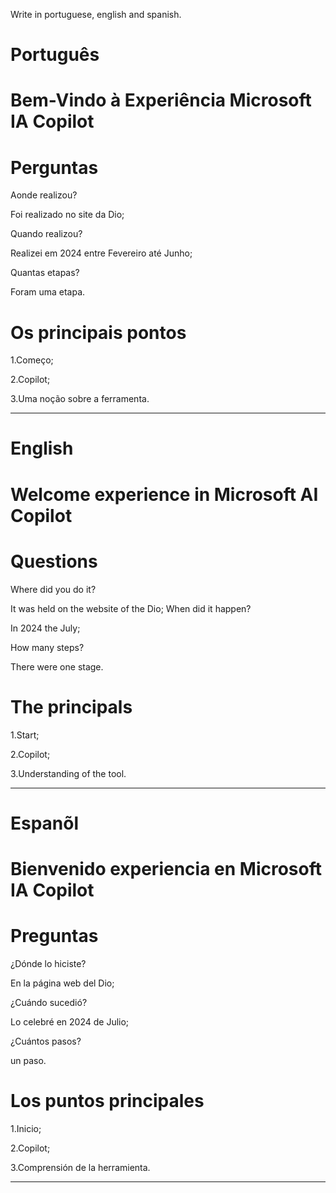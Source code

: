 Write in portuguese, english and spanish.

# Português

# Bem-Vindo à Experiência Microsoft IA Copilot

# Perguntas

Aonde realizou?

Foi realizado no site da Dio;

Quando realizou?

Realizei em 2024 entre Fevereiro até Junho;

Quantas etapas?

Foram uma etapa.

# Os principais pontos

1.Começo;

2.Copilot;

3.Uma noção sobre a ferramenta.

--------------------------------------------------------------------------------------------------------------------------------

# English

# Welcome experience in Microsoft AI Copilot

# Questions

Where did you do it?

It was held on the website of the Dio;
When did it happen?

In 2024 the July;

How many steps?

There were one stage.

# The principals 

1.Start;

2.Copilot;

3.Understanding of the tool.

--------------------------------------------------------------------------------------------------------------------------------

# Espanõl

# Bienvenido experiencia en Microsoft IA Copilot  


# Preguntas

¿Dónde lo hiciste?

En la página web del Dio;

¿Cuándo sucedió?

Lo celebré en 2024 de Julio;

¿Cuántos pasos?

un paso.

# Los puntos principales 

1.Inicio;

2.Copilot;  

3.Comprensión de la herramienta.

--------------------------------------------------------------------------------------------------------------------------------
